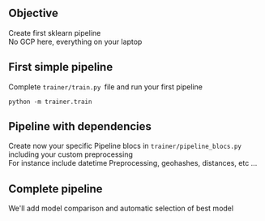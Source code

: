 ## Objective

Create first sklearn pipeline  
No GCP here, everything on your laptop 

## First simple pipeline

Complete `trainer/train.py `file and run your first pipeline

    python -m trainer.train

## Pipeline with dependencies

Create now your specific Pipeline blocs in `trainer/pipeline_blocs.py` including your custom preprocessing  
For instance include datetime Preprocessing, geohashes, distances, etc ...

## Complete pipeline

We'll add model comparison and automatic selection of best model


